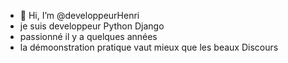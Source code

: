- 👋 Hi, I’m @developpeurHenri
- je suis developpeur Python Django
- passionné il y a quelques années
- la démoonstration pratique vaut mieux que les beaux Discours
